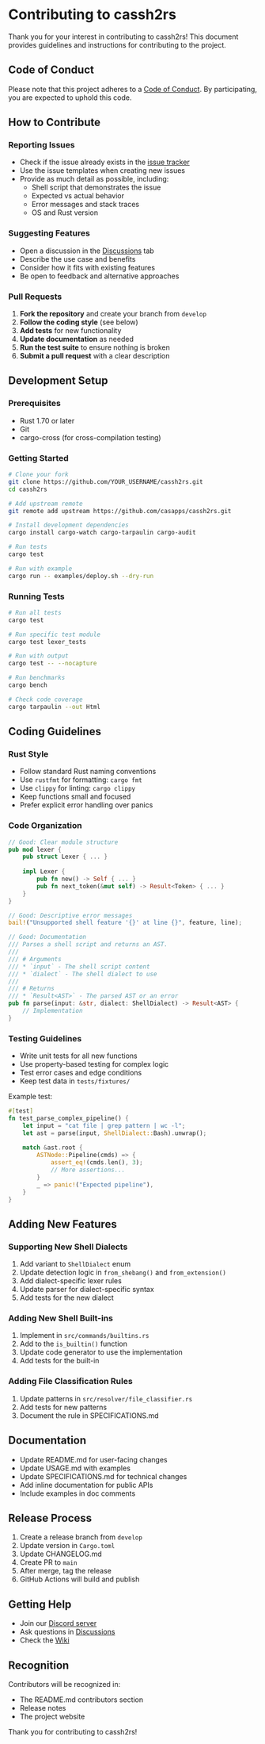 # Contributing to cassh2rs

Thank you for your interest in contributing to cassh2rs! This document provides guidelines and instructions for contributing to the project.

## Code of Conduct

Please note that this project adheres to a [Code of Conduct](CODE_OF_CONDUCT.md). By participating, you are expected to uphold this code.

## How to Contribute

### Reporting Issues

- Check if the issue already exists in the [issue tracker](https://github.com/casapps/cassh2rs/issues)
- Use the issue templates when creating new issues
- Provide as much detail as possible, including:
  - Shell script that demonstrates the issue
  - Expected vs actual behavior
  - Error messages and stack traces
  - OS and Rust version

### Suggesting Features

- Open a discussion in the [Discussions](https://github.com/casapps/cassh2rs/discussions) tab
- Describe the use case and benefits
- Consider how it fits with existing features
- Be open to feedback and alternative approaches

### Pull Requests

1. **Fork the repository** and create your branch from `develop`
2. **Follow the coding style** (see below)
3. **Add tests** for new functionality
4. **Update documentation** as needed
5. **Run the test suite** to ensure nothing is broken
6. **Submit a pull request** with a clear description

## Development Setup

### Prerequisites

- Rust 1.70 or later
- Git
- cargo-cross (for cross-compilation testing)

### Getting Started

```bash
# Clone your fork
git clone https://github.com/YOUR_USERNAME/cassh2rs.git
cd cassh2rs

# Add upstream remote
git remote add upstream https://github.com/casapps/cassh2rs.git

# Install development dependencies
cargo install cargo-watch cargo-tarpaulin cargo-audit

# Run tests
cargo test

# Run with example
cargo run -- examples/deploy.sh --dry-run
```

### Running Tests

```bash
# Run all tests
cargo test

# Run specific test module
cargo test lexer_tests

# Run with output
cargo test -- --nocapture

# Run benchmarks
cargo bench

# Check code coverage
cargo tarpaulin --out Html
```

## Coding Guidelines

### Rust Style

- Follow standard Rust naming conventions
- Use `rustfmt` for formatting: `cargo fmt`
- Use `clippy` for linting: `cargo clippy`
- Keep functions small and focused
- Prefer explicit error handling over panics

### Code Organization

```rust
// Good: Clear module structure
pub mod lexer {
    pub struct Lexer { ... }
    
    impl Lexer {
        pub fn new() -> Self { ... }
        pub fn next_token(&mut self) -> Result<Token> { ... }
    }
}

// Good: Descriptive error messages
bail!("Unsupported shell feature '{}' at line {}", feature, line);

// Good: Documentation
/// Parses a shell script and returns an AST.
/// 
/// # Arguments
/// * `input` - The shell script content
/// * `dialect` - The shell dialect to use
/// 
/// # Returns
/// * `Result<AST>` - The parsed AST or an error
pub fn parse(input: &str, dialect: ShellDialect) -> Result<AST> {
    // Implementation
}
```

### Testing Guidelines

- Write unit tests for all new functions
- Use property-based testing for complex logic
- Test error cases and edge conditions
- Keep test data in `tests/fixtures/`

Example test:
```rust
#[test]
fn test_parse_complex_pipeline() {
    let input = "cat file | grep pattern | wc -l";
    let ast = parse(input, ShellDialect::Bash).unwrap();
    
    match &ast.root {
        ASTNode::Pipeline(cmds) => {
            assert_eq!(cmds.len(), 3);
            // More assertions...
        }
        _ => panic!("Expected pipeline"),
    }
}
```

## Adding New Features

### Supporting New Shell Dialects

1. Add variant to `ShellDialect` enum
2. Update detection logic in `from_shebang()` and `from_extension()`
3. Add dialect-specific lexer rules
4. Update parser for dialect-specific syntax
5. Add tests for the new dialect

### Adding New Shell Built-ins

1. Implement in `src/commands/builtins.rs`
2. Add to the `is_builtin()` function
3. Update code generator to use the implementation
4. Add tests for the built-in

### Adding File Classification Rules

1. Update patterns in `src/resolver/file_classifier.rs`
2. Add tests for new patterns
3. Document the rule in SPECIFICATIONS.md

## Documentation

- Update README.md for user-facing changes
- Update USAGE.md with examples
- Update SPECIFICATIONS.md for technical changes
- Add inline documentation for public APIs
- Include examples in doc comments

## Release Process

1. Create a release branch from `develop`
2. Update version in `Cargo.toml`
3. Update CHANGELOG.md
4. Create PR to `main`
5. After merge, tag the release
6. GitHub Actions will build and publish

## Getting Help

- Join our [Discord server](https://discord.gg/cassh2rs)
- Ask questions in [Discussions](https://github.com/casapps/cassh2rs/discussions)
- Check the [Wiki](https://github.com/casapps/cassh2rs/wiki)

## Recognition

Contributors will be recognized in:
- The README.md contributors section
- Release notes
- The project website

Thank you for contributing to cassh2rs!